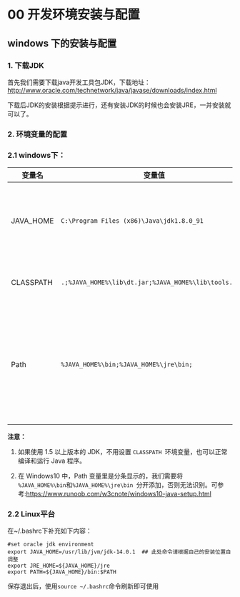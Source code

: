 # 00 开发环境安装与配置

## windows 下的安装与配置

### 1. 下载JDK
首先我们需要下载java开发工具包JDK，下载地址：http://www.oracle.com/technetwork/java/javase/downloads/index.html

下载后JDK的安装根据提示进行，还有安装JDK的时候也会安装JRE，一并安装就可以了。
### 2. 环境变量的配置

### 2.1 windows下：

|变量名|变量值|说明|
|-|-|-|
|JAVA_HOME|`C:\Program Files (x86)\Java\jdk1.8.0_91 ` |//要根据自己的实际路径配置|
|CLASSPATH|`.;%JAVA_HOME%\lib\dt.jar;%JAVA_HOME%\lib\tools.jar;`| //记得前面有个"."|
|Path|`%JAVA_HOME%\bin;%JAVA_HOME%\jre\bin;`|Path变量为附件到系统变量，勿替换原有的值|

**注意：**

1. 如果使用 1.5 以上版本的 JDK，不用设置 `CLASSPATH `环境变量，也可以正常编译和运行 Java 程序。

2. 在 Windows10 中，Path 变量里是分条显示的，我们需要将 `%JAVA_HOME%\bin`和`%JAVA_HOME%\jre\bin `分开添加，否则无法识别。可参考:https://www.runoob.com/w3cnote/windows10-java-setup.html

### 2.2 Linux平台 

在~/.bashrc下补充如下内容：

```shell
#set oracle jdk environment
export JAVA_HOME=/usr/lib/jvm/jdk-14.0.1  ## 此处命令请根据自己的安装位置自调整
export JRE_HOME=${JAVA_HOME}/jre  
export PATH=${JAVA_HOME}/bin:$PATH  
```

保存退出后，使用`source ~/.bashrc`命令刷新即可使用